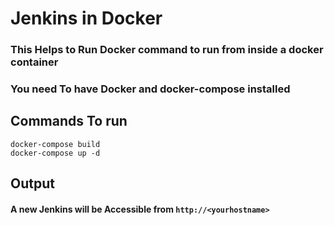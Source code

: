 # Jenkins in Docker

### This Helps to Run Docker command to run from inside a docker container

### You need To have Docker and docker-compose installed

## Commands To run 

```
docker-compose build
docker-compose up -d
``` 


## Output

#### A new Jenkins will be Accessible from ```http://<yourhostname>```
